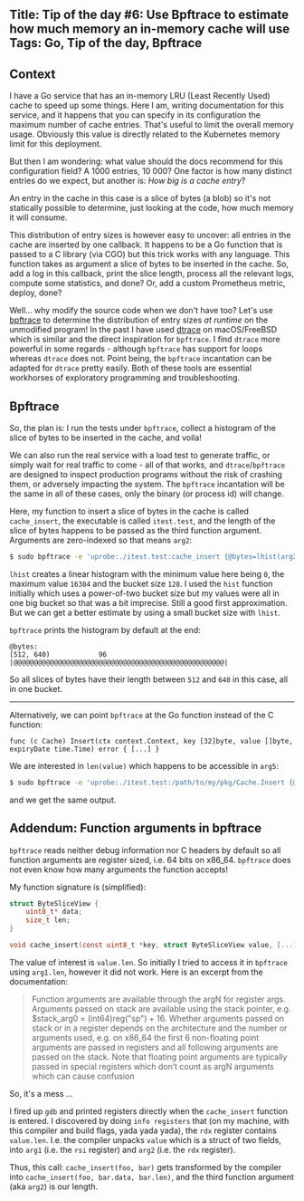 Title: Tip of the day #6: Use Bpftrace to estimate how much memory an in-memory cache will use
Tags: Go, Tip of the day, Bpftrace
---

## Context

I have a Go service that has an in-memory LRU (Least Recently Used) cache to speed up some things. 
Here I am, writing documentation for this service, and it happens that you can specify in its configuration the maximum number of cache entries.
That's useful to limit the overall memory usage. Obviously this value is directly related to the Kubernetes memory limit for this deployment.

But then I am wondering: what value should the docs recommend for this configuration field? A 1000 entries, 10 000? One factor is how many distinct entries do we expect, but another is: *How big is a cache entry*? 

An entry in the cache in this case is a slice of bytes (a blob) so it's not statically possible to determine, just looking at the code, how much memory it will consume.

This distribution of entry sizes is however easy to uncover: all entries in the cache are inserted by one callback. It happens to be a Go function that is passed to a C library (via CGO) but this trick works with any language. This function takes as argument a slice of bytes to be inserted in the cache. So, add a log in this callback, print the slice length, process all the relevant logs, compute some statistics, and done? Or, add a custom Prometheus metric, deploy, done?

Well... why modify the source code when we don't have too? Let's use [bpftrace](https://github.com/bpftrace/bpftrace) to determine the distribution of entry sizes *at runtime* on the unmodified program! In the past I have used [dtrace](https://illumos.org/books/dtrace/preface.html#preface) on macOS/FreeBSD which is similar and the direct inspiration for `bpftrace`. I find `dtrace` more powerful in some regards - although `bpftrace` has support for loops whereas `dtrace` does not. Point being, the `bpftrace` incantation can be adapted for `dtrace` pretty easily. Both of these tools are essential workhorses of exploratory programming and troubleshooting.

## Bpftrace

So, the plan is: I run the tests under `bpftrace`, collect a histogram of the slice of bytes to be inserted in the cache, and voila! 

We can also run the real service with a load test to generate traffic, or simply wait for real traffic to come - all of that works, and `dtrace`/`bpftrace` are designed to inspect production programs without the risk of crashing them, or adversely impacting the system. The `bpftrace` incantation will be the same in all of these cases, only the binary (or process id) will change.

Here, my function to insert a slice of bytes in the cache is called `cache_insert`, the executable is called `itest.test`, and the length of the slice of bytes happens to be passed as the third function argument. Arguments are zero-indexed so that means `arg2`:

```sh
$ sudo bpftrace -e 'uprobe:./itest.test:cache_insert {@bytes=lhist(arg2, 0 , 16384, 128)}' -c './itest.test -test.count=1'
```

`lhist` creates a linear histogram with the minimum value here being `0`, the maximum value `16384` and the bucket size `128`. I used the `hist` function initially which uses a power-of-two bucket size but my values were all in one big bucket so that was a bit imprecise. Still a good first approximation. But we can get a better estimate by using a small bucket size with `lhist`.

`bpftrace` prints the histogram by default at the end:

```
@bytes: 
[512, 640)            96 |@@@@@@@@@@@@@@@@@@@@@@@@@@@@@@@@@@@@@@@@@@@@@@@@@@@@|
```

So all slices of bytes have their length between `512` and `640` in this case, all in one bucket.

---

Alternatively, we can point `bpftrace` at the Go function instead of the C function:

```
func (c Cache) Insert(ctx context.Context, key [32]byte, value []byte, expiryDate time.Time) error { [...] }
```

We are interested in `len(value)` which happens to be accessible in `arg5`:

```sh
$ sudo bpftrace -e 'uprobe:./itest.test:/path/to/my/pkg/Cache.Insert {@bytes=lhist(arg5, 0 , 16384, 128)}' -c './itest.test -test.count=1'
```

and we get the same output.

## Addendum: Function arguments in bpftrace

`bpftrace` reads neither debug information nor C headers by default so all function arguments are register sized, i.e. 64 bits on x86_64. `bpftrace` does not even know how many arguments the function accepts!

My function signature is (simplified):

```c
struct ByteSliceView {
    uint8_t* data;
    size_t len;
}

void cache_insert(const uint8_t *key, struct ByteSliceView value, [...]);
```

The value of interest is `value.len`. So initially I tried to access it in `bpftrace` using `arg1.len`, however it did not work. Here is an excerpt from the documentation:

> Function arguments are available through the argN for register args. Arguments passed on stack are available using the stack pointer, e.g. $stack_arg0 = (int64)reg("sp") + 16. Whether arguments passed on stack or in a register depends on the architecture and the number or arguments used, e.g. on x86_64 the first 6 non-floating point arguments are passed in registers and all following arguments are passed on the stack. Note that floating point arguments are typically passed in special registers which don’t count as argN arguments which can cause confusion

So, it's a mess ...

I fired up `gdb` and printed registers directly when the `cache_insert` function is entered. I discovered by doing `info registers` that (on my machine, with this compiler and build flags, yada yada yada), the `rdx` register contains `value.len`. I.e. the compiler unpacks `value` which is a struct of two fields, into `arg1` (i.e. the `rsi` register) and `arg2` (i.e. the `rdx` register). 

Thus, this call: `cache_insert(foo, bar)` gets transformed by the compiler into `cache_insert(foo, bar.data, bar.len)`, and the third function argument (aka `arg2`) is our length.


